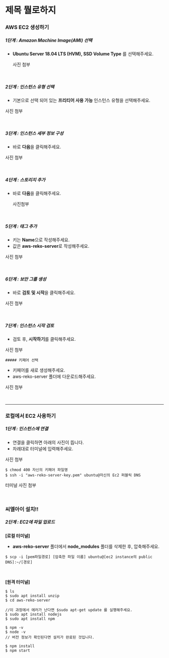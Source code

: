 # 제목 뭘로하지

### AWS EC2 생성하기

##### 1단계 : Amazon Machine Image(AMI) 선택

* **Ubuntu Server 18.04 LTS (HVM), SSD Volume Type** 를 선택해주세요.

  사진 첨부

<br/>

##### 2단계 : 인스턴스 유형 선택

* 기본으로 선택 되어 있는 **프리티어 사용 가능** 인스턴스 유형을 선택해주세요.

사진 첨부

<br/>

##### 3단계 : 인스턴스 세부 정보 구성

* 바로 **다음**을 클릭해주세요.

사진 첨부

<br/>

##### 4단계 : 스토리지 추가

* 바로 **다음**을 클릭해주세요.

  사진첨부

<br/>

##### 5단계 : 태그 추가

* 키는 **Name**으로 작성해주세요.
* 값은 **aws-reko-server**로 작성해주세요.

사진 첨부

<br/>

##### 6단계 : 보안 그룹 생성

* 바로 **검토 및 시작**을 클릭해주세요.

사진 첨부

<br/>

##### 7단계 : 인스턴스 시작 검토

* 검토 후, **시작하기**를 클릭해주세요.

사진 첨부

	##### 키페어 선택

* 키페어를 새로 생성해주세요.
* aws-reko-server 폴더에 다운로드해주세요.

사진 첨부

<br/>

------



### 로컬에서 EC2 사용하기

##### 1단계 : 인스턴스에 연결

* 연결을 클릭하면 아래의 사진이 뜹니다.
* 차례대로 터미널에 입력해주세요.

사진 첨부

```
$ chmod 400 자신의 키페어 파일명
$ ssh -i "aws-reko-server-key.pem" ubuntu@자신의 Ec2 퍼블릭 DNS
```

터미널 사진 첨부

<br/>



### 씨엘아이 설치!!

##### 2단계 : EC2에 파일 업로드

**[로컬 터미널]**

* **aws-reko-server** 폴더에서 **node_modules** 폴더를 삭제한 후, 압축해주세요.

```
$ scp -i [pem파일경로] [압축한 파일 이름] ubuntu@[ec2 instance의 public DNS]:~/[경로]
```

<br/>

**[원격 터미널]**

```
$ ls
$ sudo apt install unzip
$ cd aws-reko-server

//이 과정에서 에러가 난다면 $sudo apt-get update 를 실행해주세요.
$ sudo apt install nodejs
$ sudo apt install npm

$ npm -v
$ node -v
// 버전 정보가 확인된다면 설치가 완료된 것입니다.

$ npm install
$ npm start
```

